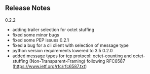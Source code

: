 ## Release Notes
0.2.2
- adding trailer selection for octet stuffing
- fixed some minor bugs
- fixed some PEP issues
0.2.1
- fixed a bug for a cli client with selection of message type
- python version requirements lowered to 3.5
0.2.0
- added message types for tcp protocol: octet-counting and octet-stuffing (Non-Transparent-Framing) following RFC6587 (https://www.ietf.org/rfc/rfc6587.txt)
